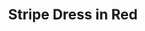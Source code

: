 ---
title: Stripe Dress in Red
price: RUB 6,600

description: Made of soft and natural nude cotton fabric, which feels really nice on your skin. The bottom has a top layer made of subtle transparent net. Loose silhouette gives comfort and freedom of movement. The collar has a button closure on the back.

composition: 90% cotton, 5% polyester, 5% viscose
sizes: Available in two sizes (S, M)  
---